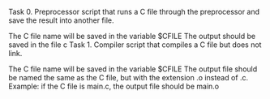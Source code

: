 Task 0. Preprocessor
script that runs a C file through the preprocessor and save the result into another file.

The C file name will be saved in the variable $CFILE
The output should be saved in the file c
Task 1. Compiler
script that compiles a C file but does not link.

The C file name will be saved in the variable $CFILE
The output file should be named the same as the C file, but with the extension .o instead of .c.
Example: if the C file is main.c, the output file should be main.o
